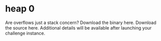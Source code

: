 # heap 0

Are overflows just a stack concern?
Download the binary here.
Download the source here.
Additional details will be available after launching your challenge instance.
